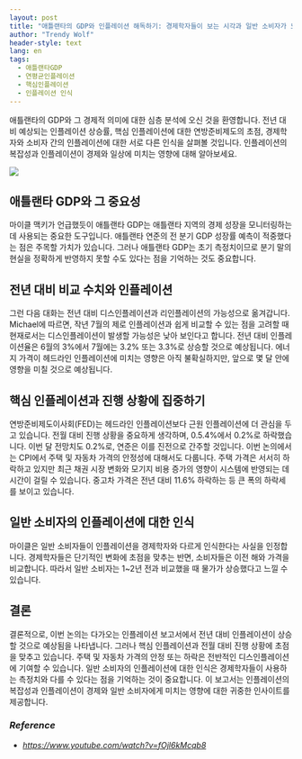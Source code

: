 ```yaml
---
layout: post
title: "애틀랜타의 GDP와 인플레이션 해독하기: 경제학자들이 보는 시각과 일반 소비자가 느끼는 시각 비교 "
author: "Trendy Wolf"
header-style: text
lang: en
tags:
  - 애틀랜타GDP
  - 연평균인플레이션
  - 핵심인플레이션
  - 인플레이션 인식
---
```


애틀랜타의 GDP와 그 경제적 의미에 대한 심층 분석에 오신 것을 환영합니다. 전년 대비 예상되는 인플레이션 상승률, 핵심 인플레이션에 대한 연방준비제도의 초점, 경제학자와 소비자 간의 인플레이션에 대한 서로 다른 인식을 살펴볼 것입니다. 인플레이션의 복잡성과 인플레이션이 경제와 일상에 미치는 영향에 대해 알아보세요. 

<img
    src="https://i.ytimg.com/vi/fOjl6kMcqb8/hqdefault.jpg"
/>






## 애틀랜타 GDP와 그 중요성

마이클 맥키가 언급했듯이 애틀랜타 GDP는 애틀랜타 지역의 경제 성장을 모니터링하는 데 사용되는 중요한 도구입니다. 애틀랜타 연준의 전 분기 GDP 성장률 예측이 적중했다는 점은 주목할 가치가 있습니다. 그러나 애틀랜타 GDP는 초기 측정치이므로 분기 말의 현실을 정확하게 반영하지 못할 수도 있다는 점을 기억하는 것도 중요합니다. 



## 전년 대비 비교 수치와 인플레이션 

그런 다음 대화는 전년 대비 디스인플레이션과 리인플레이션의 가능성으로 옮겨갑니다. Michael에 따르면, 작년 7월의 제로 인플레이션과 쉽게 비교할 수 있는 점을 고려할 때 현재로서는 디스인플레이션이 발생할 가능성은 낮아 보인다고 합니다. 전년 대비 인플레이션율은 6월의 3%에서 7월에는 3.2% 또는 3.3%로 상승할 것으로 예상됩니다. 에너지 가격이 헤드라인 인플레이션에 미치는 영향은 아직 불확실하지만, 앞으로 몇 달 안에 영향을 미칠 것으로 예상됩니다. 



## 핵심 인플레이션과 진행 상황에 집중하기

연방준비제도이사회(FED)는 헤드라인 인플레이션보다 근원 인플레이션에 더 관심을 두고 있습니다. 전월 대비 진행 상황을 중요하게 생각하며, 0.5.4%에서 0.2%로 하락했습니다. 이번 달 전망치도 0.2%로, 연준은 이를 진전으로 간주할 것입니다. 이번 논의에서는 CPI에서 주택 및 자동차 가격의 안정성에 대해서도 다룹니다. 주택 가격은 서서히 하락하고 있지만 최근 채권 시장 변화와 모기지 비용 증가의 영향이 시스템에 반영되는 데 시간이 걸릴 수 있습니다. 중고차 가격은 전년 대비 11.6% 하락하는 등 큰 폭의 하락세를 보이고 있습니다. 



## 일반 소비자의 인플레이션에 대한 인식 

마이클은 일반 소비자들이 인플레이션을 경제학자와 다르게 인식한다는 사실을 인정합니다. 경제학자들은 단기적인 변화에 초점을 맞추는 반면, 소비자들은 이전 해와 가격을 비교합니다. 따라서 일반 소비자는 1~2년 전과 비교했을 때 물가가 상승했다고 느낄 수 있습니다. 



## 결론

결론적으로, 이번 논의는 다가오는 인플레이션 보고서에서 전년 대비 인플레이션이 상승할 것으로 예상됨을 나타냅니다. 그러나 핵심 인플레이션과 전월 대비 진행 상황에 초점을 맞추고 있습니다. 주택 및 자동차 가격의 안정 또는 하락은 전반적인 디스인플레이션에 기여할 수 있습니다. 일반 소비자의 인플레이션에 대한 인식은 경제학자들이 사용하는 측정치와 다를 수 있다는 점을 기억하는 것이 중요합니다. 이 보고서는 인플레이션의 복잡성과 인플레이션이 경제와 일반 소비자에게 미치는 영향에 대한 귀중한 인사이트를 제공합니다. 


### _Reference_
- _https://www.youtube.com/watch?v=fOjl6kMcqb8_


